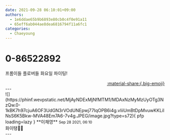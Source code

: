 ```yaml
---
date: 2021-09-28 06:10:01+09:00
authors:
  - 1e6ddae65b9b6893e80cb0c4f0e91a11
  - 65eff6ab044ae8dea6816794f11a6fc1
categories:
  - Chaeyoung
---
```


# 0-86522892

<div class="post-container" markdown="1">
<div class="content-container md-sidebar__scrollwrap" markdown="1">

프롬이들 플로버들 화요일 파이팅!

</div>
</div>

<div style="text-align: right;" markdown="1">
<a href="https://weverse.io/fromis9/fanpost/0-86522892" style="text-align: right;">:material-share:{.big-emoji}</a>
</div>
---

<div class="comments-container md-sidebar__scrollwrap" markdown="1">
<div class="comment" markdown="1">
<div class='id-container' markdown="1">
![](https://phinf.wevpstatic.net/MjAyNDExMjNfMTM1/MDAxNzMyMzUyOTg3NzQw.0-1kBK7h97cjuA6OF3UdGN3rVOdUNEpwj77IqOPB6i4g.vliiUmBtDpMvuwKKLiINsS6K5Bkw-MVA48Em7A6-7v4g.JPEG/image.jpg?type=s72){ pfp loading=lazy }
**<span class="artist">이채영</span>** <small>Sep 28 2021, 06:10</small><br>
</div>
<div class='comment-body' markdown="1">
화이탱🥰🥰
</div>
</div>
</div>
---
